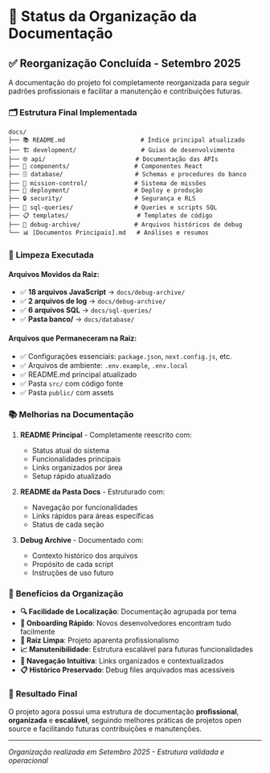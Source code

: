 # 📁 Status da Organização da Documentação

## ✅ **Reorganização Concluída - Setembro 2025**

A documentação do projeto foi completamente reorganizada para seguir padrões profissionais e facilitar a manutenção e contribuições futuras.

### 🗂️ **Estrutura Final Implementada**

```
docs/
├── 📚 README.md                     # Índice principal atualizado
├── 🏗️ development/                  # Guias de desenvolvimento
├── 🌐 api/                         # Documentação das APIs
├── 🧩 components/                  # Componentes React  
├── 🗄️ database/                    # Schemas e procedures do banco
├── 🎯 mission-control/             # Sistema de missões
├── 🚀 deployment/                  # Deploy e produção
├── 🔒 security/                    # Segurança e RLS
├── 📝 sql-queries/                 # Queries e scripts SQL
├── 📋 templates/                   # Templates de código
├── 🧪 debug-archive/               # Arquivos históricos de debug
└── 📊 [Documentos Principais].md   # Análises e resumos
```

### 🧹 **Limpeza Executada**

#### **Arquivos Movidos da Raiz:**
- ✅ **18 arquivos JavaScript** → `docs/debug-archive/`
- ✅ **2 arquivos de log** → `docs/debug-archive/`  
- ✅ **6 arquivos SQL** → `docs/sql-queries/`
- ✅ **Pasta banco/** → `docs/database/`

#### **Arquivos que Permaneceram na Raiz:**
- ✅ Configurações essenciais: `package.json`, `next.config.js`, etc.
- ✅ Arquivos de ambiente: `.env.example`, `.env.local`
- ✅ README.md principal atualizado
- ✅ Pasta `src/` com código fonte
- ✅ Pasta `public/` com assets

### 📚 **Melhorias na Documentação**

1. **README Principal** - Completamente reescrito com:
   - Status atual do sistema
   - Funcionalidades principais  
   - Links organizados por área
   - Setup rápido atualizado

2. **README da Pasta Docs** - Estruturado com:
   - Navegação por funcionalidades
   - Links rápidos para áreas específicas
   - Status de cada seção

3. **Debug Archive** - Documentado com:
   - Contexto histórico dos arquivos
   - Propósito de cada script
   - Instruções de uso futuro

### 🎯 **Benefícios da Organização**

- **🔍 Facilidade de Localização**: Documentação agrupada por tema
- **🚀 Onboarding Rápido**: Novos desenvolvedores encontram tudo facilmente
- **🧹 Raiz Limpa**: Projeto aparenta profissionalismo
- **📈 Manutenibilidade**: Estrutura escalável para futuras funcionalidades
- **🔗 Navegação Intuitiva**: Links organizados e contextualizados
- **📋 Histórico Preservado**: Debug files arquivados mas acessíveis

### 🎉 **Resultado Final**

O projeto agora possui uma estrutura de documentação **profissional**, **organizada** e **escalável**, seguindo melhores práticas de projetos open source e facilitando futuras contribuições e manutenções.

---

*Organização realizada em Setembro 2025 - Estrutura validada e operacional*